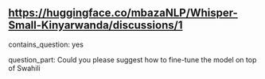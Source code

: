 ## https://huggingface.co/mbazaNLP/Whisper-Small-Kinyarwanda/discussions/1

contains_question: yes

question_part: Could you please suggest how to fine-tune the model on top of Swahili